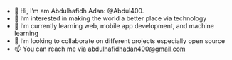 - 👋 Hi, I’m am Abdulhafidh Adan: @Abdul400.
- 👀 I’m interested in making the world a better place via technology
- 🌱 I’m currently learning web, mobile app development, and machine learning
- 💞️ I’m looking to collaborate on different projects especially open source
- 📫 You can reach me via abdulhafidhadan400@gmail.com

<!---
Abdul400/Abdul400 is a ✨ special ✨ repository because its `README.md` (this file) appears on your GitHub profile.
You can click the Preview link to take a look at your changes.
--->
